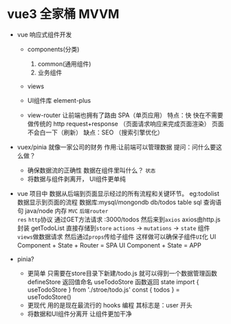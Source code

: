 # vue3 全家桶 MVVM

- vue 响应式组件开发
    - components(分类)
        1. common(通用组件)
        2. 业务组件
    - views

    - UI组件库 element-plus

    - view-router
        让前端也拥有了路由
        SPA（单页应用） 
        特点：快 
        快在不需要做传统的 http request+response （页面请求响应来完成页面渲染）
        页面不会白一下（刷新）
        缺点：SEO （搜索引擎优化）
- vuex/pinia     就像一家公司的财务
    作用:让前端可以管理数据
    提问：问什么要这么做？
    - 确保数据流的正确性
        数据在组件里叫什么？ `状态`
    - 将数据与组件剥离开， UI组件更单纯

- vue 项目中 数据从后端到页面显示经过的所有流程和关键环节。
    eg:todolist 数据显示到页面的流程
    数据库:mysql/mongondb db/todos table
    sql 查询语句
    java/node 内存 `MVC`
    `后端router`  
    `res`
    `http`协议 通过GET方法请求 :3000/todos 
        然后来到`axios` axios由http.js封装 getTodoList
        直接存储到`store` `actions` -> `mutations` -> `state`
        组件 `views`做数据请求 然后通过`props`传给子组件 
            这样做可以确保子组件`UI`化
        UI Component + State + Router = SPA
        UI Component + State = APP　

- pinia?
    - 更简单 
        只需要在store目录下新建/todo.js 就可以得到一个数据管理函数 defineStore 返回值命名 useTodoStore 
        函数返回 state
        import { useTodoStore } from './stroe/todo.js'
        const { todos } = useTodoStore()
    - 更现代
        用的是现在最流行的 hooks 编程 其标志是：user 开头
    - 将数据和UI组件分离开 让组件更加干净